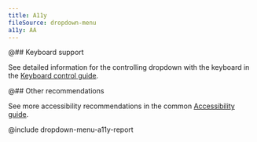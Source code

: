 ```yaml
---
title: A11y
fileSource: dropdown-menu
a11y: AA
---
```


@## Keyboard support

See detailed information for the controlling dropdown with the keyboard in the [Keyboard control guide](/core-principles/a11y/a11y-keyboard/#keyboard_support_for_dropdown).

@## Other recommendations

See more accessibility recommendations in the common [Accessibility guide](/core-principles/a11y/).

@include dropdown-menu-a11y-report
